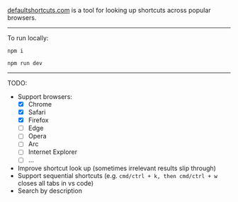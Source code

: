 [defaultshortcuts.com](https://www.defaultshortcuts.com/) is a tool for looking up shortcuts across popular browsers.

-----
To run locally:
```console
npm i
```
```console
npm run dev
```

-----
TODO:
- Support browsers:
  - [x] Chrome
  - [x] Safari
  - [x] Firefox
  - [ ] Edge
  - [ ] Opera
  - [ ] Arc
  - [ ] Internet Explorer
  - [ ] ...
- Improve shortcut look up (sometimes irrelevant results slip through)
- Support sequential shortcuts (e.g. `cmd/ctrl + k, then cmd/ctrl + w` closes all tabs in vs code)
- Search by description
